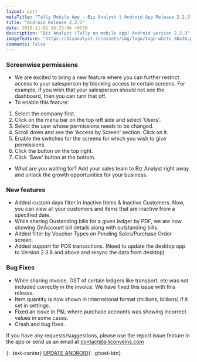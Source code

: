 ```yaml
---
layout: post
metaTitle: "Tally Mobile App - Biz Analyst | Android App Release 2.2.3"
title: "Android Release 2.2.3"
date: 2018-11-01 16:25:06 +0530
description: "Biz Analyst (Tally on mobile app) Android version 2.2.3"
imagefeature: "https://bizanalyst.in/assets/img/logo/logo-white-30x30.png"
comments: false
---
```


### Screenwise permissions
- We are excited to bring a new feature where you can further restrict access to your salesperson by blocking access to certain screens. For example, if you wish that your salesperson should not see the dashboard, then you can turn that off.
- To enable this feature:
 1. Select the company first.
 2. Click on the menu bar on the top left side and select 'Users'.
 3. Select the user whose permissions needs to be changed.
 4. Scroll down and see the 'Access by Screen' section. Click on it.
 5. Enable the switches for the screens for which you wish to give permissions.
 6. Click the button on the top right.
 7. Click 'Save' button at the bottom.
- What are you waiting for? Add your sales team to Biz Analyst right away and unlock the growth opportunities for your business.


### New features
- Added custom days filter in Inactive Items & Inactive Customers. Now, you can view all your customers and items that are inactive from a specified date.
- While sharing Oustanding bills for a given ledger by PDF, we are now showing OnAccount bill details along with outstanding bills.
- Added filter by Voucher Types on Pending Sales/Purchase Order screen.
- Added support for POS transactions. (Need to update the desktop app to Version 2.3.8 and above and resync the data from desktop)


### Bug Fixes
- While sharing invoice, GST of certain ledgers like transport, etc was not included correctly in the invoice. We have fixed this issue with this release.
- Item quantity is now shown in international format (millions, billions) if it set in settings.
- Fixed an issue in P&L where purchase accounts was showing incorrect values in some cases.
- Crash and bug fixes.



If you have any requests/suggestions, please use the report issue feature in the app or send us an email at contact@siliconveins.com


{: .text-center}
[UPDATE ANDROID](https://play.google.com/store/apps/details?id=in.bizanalyst){: .ghost-btn}

